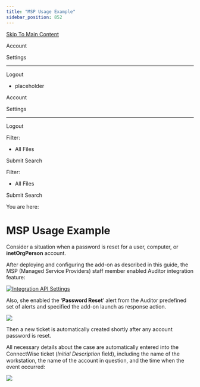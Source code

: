 ```yaml
---
title: "MSP Usage Example"
sidebar_position: 852
---
```


[Skip To Main Content](#)

Account

Settings

---

Logout

* placeholder

Account

Settings

---

Logout

Filter: 

* All Files

Submit Search

Filter: 

* All Files

Submit Search

You are here:

# MSP Usage Example

Consider a situation when a password is reset for a user, computer, or **inetOrgPerson** account.

After deploying and configuring the add-on as described in this guide, the MSP (Managed Service Providers) staff member enabled Auditor integration feature:

[![Integration API Settings](../static/img/Auditor/Images/Auditor/Settings/Integrations_thumb_0_0.png "Integration API Settings")](../../../Resources/Images/Auditor/Settings/Integrations.png)

Also, she enabled the ‘**Password Reset**’ alert from the Auditor predefined set of alerts and specified the add-on launch as response action.

![](../static/img/Auditor/Images/Auditor/Alerts/ResponseAction/Addon.png)

Then a new ticket is automatically created shortly after any account password is reset.

All necessary details about the case are automatically entered into the ConnectWise ticket (*Initial Description* ﬁeld), including the name of the workstation, the name of the account in question, and the time when the event occurred:

![](../static/img/Auditor/Images/Auditor/Addon/ConnectWise/ServiceBoard.png)